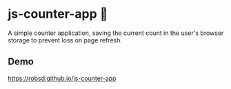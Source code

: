 # js-counter-app 🧮

A simple counter application, saving the current count in the user's browser storage to prevent loss on page refresh.

## Demo

https://robsd.github.io/js-counter-app
